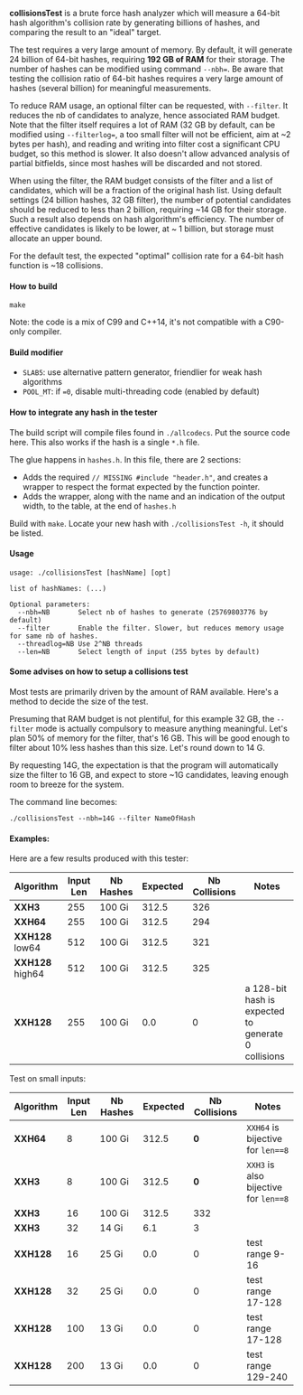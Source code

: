 
__collisionsTest__ is a brute force hash analyzer
which will measure a 64-bit hash algorithm's collision rate
by generating billions of hashes,
and comparing the result to an "ideal" target.

The test requires a very large amount of memory.
By default, it will generate 24 billion of 64-bit hashes,
requiring __192 GB of RAM__ for their storage.
The number of hashes can be modified using command `--nbh=`.
Be aware that testing the collision ratio of 64-bit hashes
requires a very large amount of hashes (several billion) for meaningful measurements.

To reduce RAM usage, an optional filter can be requested, with `--filter`.
It reduces the nb of candidates to analyze, hence associated RAM budget.
Note that the filter itself requires a lot of RAM
(32 GB by default, can be modified using `--filterlog=`,
a too small filter will not be efficient, aim at ~2 bytes per hash),
and reading and writing into filter cost a significant CPU budget,
so this method is slower.
It also doesn't allow advanced analysis of partial bitfields,
since most hashes will be discarded and not stored.

When using the filter, the RAM budget consists of the filter and a list of candidates,
which will be a fraction of the original hash list.
Using default settings (24 billion hashes, 32 GB filter),
the number of potential candidates should be reduced to less than 2 billion,
requiring ~14 GB for their storage.
Such a result also depends on hash algorithm's efficiency.
The number of effective candidates is likely to be lower, at ~ 1 billion,
but storage must allocate an upper bound.

For the default test, the expected "optimal" collision rate for a 64-bit hash function is ~18 collisions.

#### How to build
```
make
```

Note: the code is a mix of C99 and C++14,
it's not compatible with a C90-only compiler.

#### Build modifier

- `SLAB5`: use alternative pattern generator, friendlier for weak hash algorithms
- `POOL_MT`: if `=0`, disable multi-threading code (enabled by default)

#### How to integrate any hash in the tester

The build script will compile files found in `./allcodecs`.
Put the source code here.
This also works if the hash is a single `*.h` file.

The glue happens in `hashes.h`.
In this file, there are 2 sections:
- Adds the required `// MISSING #include "header.h"`, and creates a wrapper
to respect the format expected by the function pointer.
- Adds the wrapper, along with the name and an indication of the output width,
to the table, at the end of `hashes.h`

Build with `make`. Locate your new hash with `./collisionsTest -h`,
it should be listed.


#### Usage

```
usage: ./collisionsTest [hashName] [opt]

list of hashNames: (...)

Optional parameters:
  --nbh=NB       Select nb of hashes to generate (25769803776 by default)
  --filter       Enable the filter. Slower, but reduces memory usage for same nb of hashes.
  --threadlog=NB Use 2^NB threads
  --len=NB       Select length of input (255 bytes by default)
```

#### Some advises on how to setup a collisions test

Most tests are primarily driven by the amount of RAM available.
Here's a method to decide the size of the test.

Presuming that RAM budget is not plentiful, for this example 32 GB,
the `--filter` mode is actually compulsory to measure anything meaningful.
Let's plan 50% of memory for the filter, that's 16 GB.
This will be good enough to filter about 10% less hashes than this size.
Let's round down to 14 G.

By requesting 14G, the expectation is that the program will automatically
size the filter to 16 GB, and expect to store ~1G candidates,
leaving enough room to breeze for the system.

The command line becomes:
```
./collisionsTest --nbh=14G --filter NameOfHash
```

#### Examples:

Here are a few results produced with this tester:

| Algorithm | Input Len | Nb Hashes | Expected | Nb Collisions | Notes |
| ---        | --- | ---    | ---   | --- | --- |
| __XXH3__   | 255 | 100 Gi | 312.5 | 326 |  |
| __XXH64__  | 255 | 100 Gi | 312.5 | 294 |  |
| __XXH128__ low64 | 512 | 100 Gi | 312.5 | 321 |  |
| __XXH128__ high64| 512 | 100 Gi | 312.5 | 325 |  |
| __XXH128__ | 255 | 100 Gi |   0.0 |   0 | a 128-bit hash is expected to generate 0 collisions |

Test on small inputs:

| Algorithm  | Input Len | Nb Hashes | Expected | Nb Collisions | Notes |
| ---        | --- | ---    | --- | --- | --- |
| __XXH64__  |   8 | 100 Gi | 312.5 | __0__ | `XXH64` is bijective for `len==8` |
| __XXH3__   |   8 | 100 Gi | 312.5 | __0__ | `XXH3` is also bijective for `len==8` |
| __XXH3__   |  16 | 100 Gi | 312.5 | 332 |  |
| __XXH3__   |  32 |  14 Gi |   6.1 |   3 |  |
| __XXH128__ |  16 |  25 Gi |   0.0 |   0 | test range 9-16 |
| __XXH128__ |  32 |  25 Gi |   0.0 |   0 | test range 17-128 |
| __XXH128__ | 100 |  13 Gi |   0.0 |   0 | test range 17-128 |
| __XXH128__ | 200 |  13 Gi |   0.0 |   0 | test range 129-240 |
